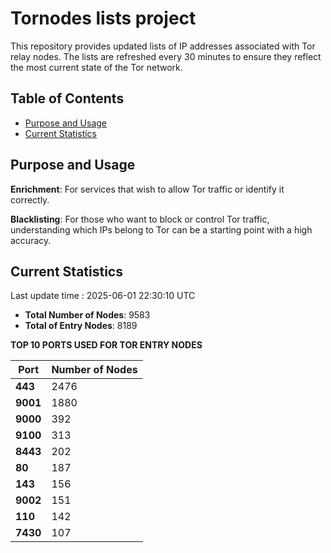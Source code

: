# Tornodes lists project

This repository provides updated lists of IP addresses associated with Tor relay nodes. The lists are refreshed every 30 minutes to ensure they reflect the most current state of the Tor network.

## Table of Contents

- [Purpose and Usage](#purpose-and-usage)
- [Current Statistics](#current-statistics)


## Purpose and Usage

**Enrichment**: For services that wish to allow Tor traffic or identify it correctly.

**Blacklisting**: For those who want to block or control Tor traffic, understanding which IPs belong to Tor can be a starting point with a high accuracy.

## Current Statistics

Last update time : 2025-06-01 22:30:10 UTC

- **Total Number of Nodes**: 9583
- **Total of Entry Nodes**: 8189

**TOP 10 PORTS USED FOR TOR ENTRY NODES**

| **Port** | **Number of Nodes** |
|------|-----------------|
| **443**   | 2476  |
| **9001**   | 1880  |
| **9000**   | 392  |
| **9100**   | 313  |
| **8443**   | 202  |
| **80**   | 187  |
| **143**   | 156  |
| **9002**   | 151  |
| **110**   | 142  |
| **7430**   | 107  |

